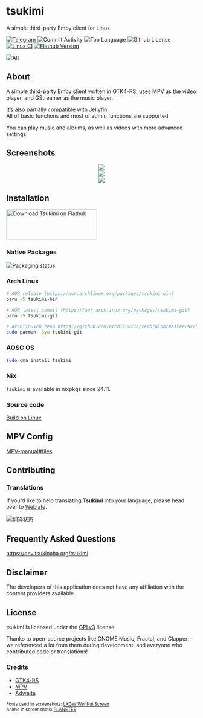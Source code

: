 # tsukimi
A simple third-party Emby client for Linux.

[![Telegram](https://img.shields.io/badge/-Telegram_Group-red?color=blue&logo=telegram&logoColor=white)](https://t.me/tsukimi_frying_crab) ![Commit Activity](https://img.shields.io/github/commit-activity/m/tsukinaha/Tsukimi/main) ![Top Language](https://img.shields.io/github/languages/top/tsukinaha/Tsukimi) ![Github License](https://img.shields.io/github/license/tsukinaha/Tsukimi) [![Linux CI](https://github.com/tsukinaha/tsukimi/actions/workflows/build_linux.yml/badge.svg)](https://github.com/tsukinaha/tsukimi/actions/workflows/build_linux.yml) [![Flathub Version](https://img.shields.io/flathub/v/moe.tsuna.tsukimi?color=white)](https://flathub.org/apps/details/moe.tsuna.tsukimi)


![Alt](https://repobeats.axiom.co/api/embed/82b1088ba840d89c50e1b5b3c1c40f4575b321a6.svg "Repobeats analytics image")

## About
A simple third-party Emby client written in GTK4-RS, uses MPV as the video player, and GStreamer as the music player.

It’s also partially compatible with Jellyfin.    
All of basic functions and most of admin functions are supported.    

You can play music and albums, as well as videos with more advanced settings.

## Screenshots
<div align="center">
 <img src="./docs/tsukimi1.png"/>
</div>
<div align="center">
 <img src="./docs/tsukimi2.png"/>
</div>
<div align="center">
 <img src="./docs/tsukimi3.png"/>
</div>

## Installation

<a href="https://flathub.org/apps/details/moe.tsuna.tsukimi">
<img
    src="https://flathub.org/assets/badges/flathub-badge-i-en.svg"
    alt="Download Tsukimi on Flathub"
    width="240px"
    height="80px"
/>
</a>

### Native Packages
[![Packaging status](https://repology.org/badge/vertical-allrepos/tsukimi.svg)](https://repology.org/project/tsukimi/versions)

### Arch Linux
```bash
# AUR release (https://aur.archlinux.org/packages/tsukimi-bin)
paru -S tsukimi-bin

# AUR latest commit (https://aur.archlinux.org/packages/tsukimi-git)
paru -S tsukimi-git

# archlinuxcn repo https://github.com/archlinuxcn/repo/blob/master/archlinuxcn/tsukimi-git/PKGBUILD
sudo pacman -Syu tsukimi-git
```

### AOSC OS
```bash
sudo oma install tsukimi
```

### Nix
`tsukimi` is available in nixpkgs since 24.11. 

### Source code
[Build on Linux](./docs/build_on_linux.md)

## MPV Config
[MPV-manual#files](https://mpv.io/manual/master/#files) 

## Contributing

### Translations

If you'd like to help translating **Tsukimi** into your language, please head over to [Weblate](https://hosted.weblate.org/projects/tsukimi/).   

<a href="https://hosted.weblate.org/engage/tsukimi/">
<img src="https://hosted.weblate.org/widget/tsukimi/main/multi-auto.svg" alt="翻译状态" />
</a>

## Frequently Asked Questions
https://dev.tsukinaha.org/tsukimi

## Disclaimer
The developers of this application does not have any affiliation with the content providers available.

## License
tsukimi is licensed under the [GPLv3](https://www.gnu.org/licenses/gpl-3.0.html) license.

Thanks to open-source projects like GNOME Music, Fractal, and Clapper—we referenced a lot from them during development, and everyone who contributed code or translations!

### Credits
- [GTK4-RS](https://github.com/gtk-rs/gtk4-rs)
- [MPV](https://github.com/mpv-player/mpv)
- [Adwaita](https://gitlab.gnome.org/GNOME/libadwaita/)

<sup>
Fonts used in screenshots: <a href="https://github.com/lxgw/LxgwWenKai-Screen">LXGW WenKai Screen</a> 
<br />
Anime in screenshots: <a href="http://www.planet-es.net/">PLANETES</a>
</sup>

